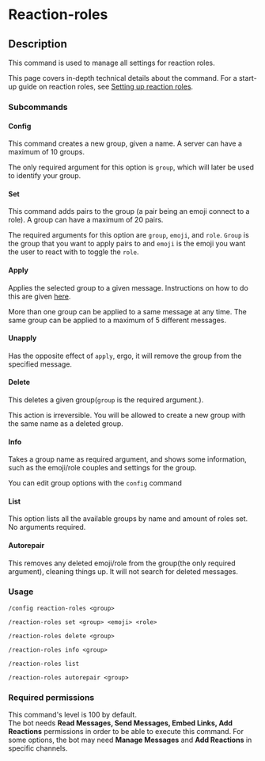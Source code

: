 # Reaction-roles

## Description

This command is used to manage all settings for reaction roles.


This page covers in-depth technical details about the command. For a start-up guide on reaction roles, see [Setting up reaction roles](../start-up/setting-up-reaction-roles.md).


### Subcommands

#### Config

This command creates a new group, given a name. A server can have a maximum of 10 groups.

The only required argument for this option is `group`, which will later be used to identify your group.

#### Set

This command adds pairs to the group (a pair being an emoji connect to a role). A group can have a maximum of 20 pairs.

The required arguments for this option are `group`, `emoji`, and `role`. `Group` is the group that you want to apply pairs to and `emoji` is the emoji you want the user to react with to toggle the `role`.


#### Apply

Applies the selected group to a given message. Instructions on how to do this are given [here](../start-up/setting-up-reaction-roles.md#applying-your-group-to-messages).

More than one group can be applied to a same message at any time. The same group can be applied to a maximum of 5 different messages.

#### Unapply

Has the opposite effect of `apply`, ergo, it will remove the group from the specified message. 

#### Delete

This deletes a given group(`group` is the required argument.).

This action is irreversible. You will be allowed to create a new group with the same name as a deleted group.

#### Info

Takes a group name as required argument, and shows some information, such as the emoji/role couples and settings for the group.

You can edit group options with the `config` command

#### List

This option lists all the available groups by name and amount of roles set. No arguments required.

#### Autorepair

This removes any deleted emoji/role from the group(the only required argument), cleaning things up. It will not search for deleted messages.

### Usage

```
/config reaction-roles <group>

/reaction-roles set <group> <emoji> <role>

/reaction-roles delete <group>

/reaction-roles info <group>

/reaction-roles list 

/reaction-roles autorepair <group>
```

### Required permissions

This command's level is 100 by default.\
The bot needs **Read Messages, Send Messages, Embed Links, Add Reactions** permissions in order to be able to execute this command. For some options, the bot may need **Manage Messages** and **Add Reactions** in specific channels.
